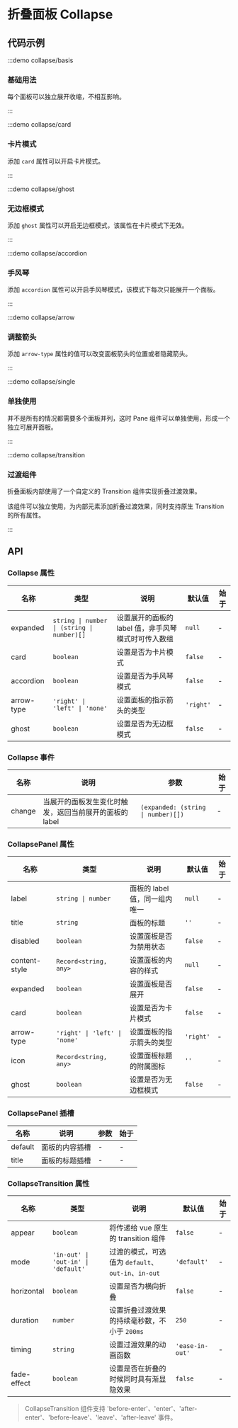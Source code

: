 # 折叠面板 Collapse

## 代码示例

:::demo collapse/basis

### 基础用法

每个面板可以独立展开收缩，不相互影响。

:::

:::demo collapse/card

### 卡片模式

添加 `card` 属性可以开启卡片模式。

:::

:::demo collapse/ghost

### 无边框模式

添加 `ghost` 属性可以开启无边框模式，该属性在卡片模式下无效。

:::

:::demo collapse/accordion

### 手风琴

添加 `accordion` 属性可以开启手风琴模式，该模式下每次只能展开一个面板。

:::

:::demo collapse/arrow

### 调整箭头

添加 `arrow-type` 属性的值可以改变面板箭头的位置或者隐藏箭头。

:::

:::demo collapse/single

### 单独使用

并不是所有的情况都需要多个面板并列，这时 Pane 组件可以单独使用，形成一个独立可展开面板。

:::

:::demo collapse/transition

### 过渡组件

折叠面板内部使用了一个自定义的 Transition 组件实现折叠过渡效果。

该组件可以独立使用，为内部元素添加折叠过渡效果，同时支持原生 Transition 的所有属性。

:::

## API

### Collapse 属性

| 名称       | 类型                                       | 说明                                                | 默认值    | 始于 |
| ---------- | ------------------------------------------ | --------------------------------------------------- | --------- | ---- |
| expanded   | `string \| number \| (string \| number)[]` | 设置展开的面板的 label 值，非手风琴模式时可传入数组 | `null`    | -    |
| card       | `boolean`                                  | 设置是否为卡片模式                                  | `false`   | -    |
| accordion  | `boolean`                                  | 设置是否为手风琴模式                                | `false`   | -    |
| arrow-type | `'right' \| 'left' \| 'none'`              | 设置面板的指示箭头的类型                            | `'right'` | -    |
| ghost      | `boolean`                                  | 设置是否为无边框模式                                | `false`   | -    |

### Collapse 事件

| 名称   | 说明                                                   | 参数                               | 始于 |
| ------ | ------------------------------------------------------ | ---------------------------------- | ---- |
| change | 当展开的面板发生变化时触发，返回当前展开的面板的 label | `(expanded: (string \| number)[])` | -    |

### CollapsePanel 属性

| 名称          | 类型                          | 说明                          | 默认值    | 始于 |
| ------------- | ----------------------------- | ----------------------------- | --------- | ---- |
| label         | `string \| number`            | 面板的 label 值，同一组内唯一 | `null`    | -    |
| title         | `string`                      | 面板的标题                    | `''`      | -    |
| disabled      | `boolean`                     | 设置面板是否为禁用状态        | `false`   | -    |
| content-style | `Record<string, any>`         | 设置面板的内容的样式          | `null`    | -    |
| expanded      | `boolean`                     | 设置面板是否展开              | `false`   | -    |
| card          | `boolean`                     | 设置是否为卡片模式            | `false`   | -    |
| arrow-type    | `'right' \| 'left' \| 'none'` | 设置面板的指示箭头的类型      | `'right'` | -    |
| icon          | `Record<string, any>`         | 设置面板标题的附属图标        | `''`      | -    |
| ghost         | `boolean`                     | 设置是否为无边框模式          | `false`   | -    |

### CollapsePanel 插槽

| 名称    | 说明           | 参数 | 始于 |
| ------- | -------------- | ---- | ---- |
| default | 面板的内容插槽 | -    | -    |
| title   | 面板的标题插槽 | -    | -    |

### CollapseTransition 属性

| 名称        | 类型                                | 说明                                               | 默认值          | 始于 |
| ----------- | ----------------------------------- | -------------------------------------------------- | --------------- | ---- |
| appear      | `boolean`                           | 将传递给 vue 原生的 transition 组件                | `false`         | -    |
| mode        | `'in-out' \| 'out-in' \| 'default'` | 过渡的模式，可选值为 `default`、`out-in`、`in-out` | `'default'`     | -    |
| horizontal  | `boolean`                           | 设置是否为横向折叠                                 | `false`         | -    |
| duration    | `number`                            | 设置折叠过渡效果的持续毫秒数，不小于 `200ms`       | `250`           | -    |
| timing      | `string`                            | 设置过渡效果的动画函数                             | `'ease-in-out'` | -    |
| fade-effect | `boolean`                           | 设置是否在折叠的时候同时具有渐显隐效果             | `false`         | -    |

> CollapseTransition 组件支持 'before-enter'、'enter'、'after-enter'、'before-leave'、'leave'、'after-leave' 事件。
